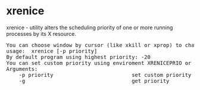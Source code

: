 xrenice
================================

xrenice - utility alters the scheduling priority of one or more running processes by its X resource.
<pre>
You can choose window by cursor (like xkill or xprop) to change priority.
usage:  xrenice [-p priority]
By default program using highest priority: -20
You can set custom priority using enviroment XRENICEPRIO or argument -p.
Arguments:
    -p priority                         set custom priority
    -g                                  get priority
</pre>
